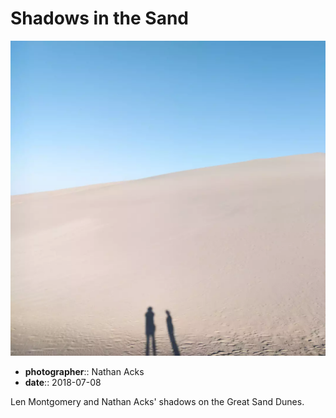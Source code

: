 # Shadows in the Sand

![An immense sand dune with the shadows of two people at its base](assets/2018-07-08-shadows-in-the-sand.webp)

* **photographer**:: Nathan Acks
* **date**:: 2018-07-08

Len Montgomery and Nathan Acks' shadows on the Great Sand Dunes.
